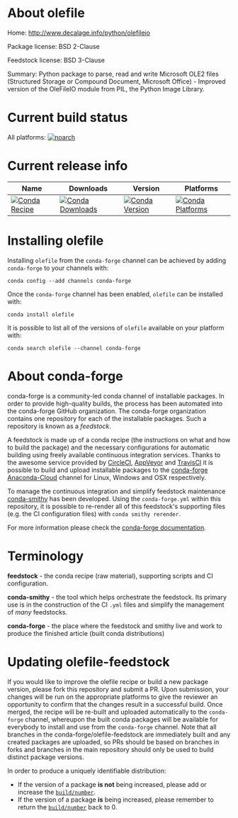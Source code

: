 About olefile
=============

Home: http://www.decalage.info/python/olefileio

Package license: BSD 2-Clause

Feedstock license: BSD 3-Clause

Summary: Python package to parse, read and write Microsoft OLE2 files (Structured Storage or Compound Document, Microsoft Office) - Improved version of the OleFileIO module from PIL, the Python Image Library.




Current build status
====================

All platforms:
[![noarch](https://img.shields.io/circleci/project/github/conda-forge/olefile-feedstock/master.svg?label=noarch)](https://circleci.com/gh/conda-forge/olefile-feedstock)

Current release info
====================

| Name | Downloads | Version | Platforms |
| --- | --- | --- | --- |
| [![Conda Recipe](https://img.shields.io/badge/recipe-olefile-green.svg)](https://anaconda.org/conda-forge/olefile) | [![Conda Downloads](https://img.shields.io/conda/dn/conda-forge/olefile.svg)](https://anaconda.org/conda-forge/olefile) | [![Conda Version](https://img.shields.io/conda/vn/conda-forge/olefile.svg)](https://anaconda.org/conda-forge/olefile) | [![Conda Platforms](https://img.shields.io/conda/pn/conda-forge/olefile.svg)](https://anaconda.org/conda-forge/olefile) |

Installing olefile
==================

Installing `olefile` from the `conda-forge` channel can be achieved by adding `conda-forge` to your channels with:

```
conda config --add channels conda-forge
```

Once the `conda-forge` channel has been enabled, `olefile` can be installed with:

```
conda install olefile
```

It is possible to list all of the versions of `olefile` available on your platform with:

```
conda search olefile --channel conda-forge
```


About conda-forge
=================

conda-forge is a community-led conda channel of installable packages.
In order to provide high-quality builds, the process has been automated into the
conda-forge GitHub organization. The conda-forge organization contains one repository
for each of the installable packages. Such a repository is known as a *feedstock*.

A feedstock is made up of a conda recipe (the instructions on what and how to build
the package) and the necessary configurations for automatic building using freely
available continuous integration services. Thanks to the awesome service provided by
[CircleCI](https://circleci.com/), [AppVeyor](http://www.appveyor.com/)
and [TravisCI](https://travis-ci.org/) it is possible to build and upload installable
packages to the [conda-forge](https://anaconda.org/conda-forge)
[Anaconda-Cloud](http://docs.anaconda.org/) channel for Linux, Windows and OSX respectively.

To manage the continuous integration and simplify feedstock maintenance
[conda-smithy](http://github.com/conda-forge/conda-smithy) has been developed.
Using the ``conda-forge.yml`` within this repository, it is possible to re-render all of
this feedstock's supporting files (e.g. the CI configuration files) with ``conda smithy rerender``.

For more information please check the [conda-forge documentation](https://conda-forge.org/docs/).

Terminology
===========

**feedstock** - the conda recipe (raw material), supporting scripts and CI configuration.

**conda-smithy** - the tool which helps orchestrate the feedstock.
                   Its primary use is in the construction of the CI ``.yml`` files
                   and simplify the management of *many* feedstocks.

**conda-forge** - the place where the feedstock and smithy live and work to
                  produce the finished article (built conda distributions)


Updating olefile-feedstock
==========================

If you would like to improve the olefile recipe or build a new
package version, please fork this repository and submit a PR. Upon submission,
your changes will be run on the appropriate platforms to give the reviewer an
opportunity to confirm that the changes result in a successful build. Once
merged, the recipe will be re-built and uploaded automatically to the
`conda-forge` channel, whereupon the built conda packages will be available for
everybody to install and use from the `conda-forge` channel.
Note that all branches in the conda-forge/olefile-feedstock are
immediately built and any created packages are uploaded, so PRs should be based
on branches in forks and branches in the main repository should only be used to
build distinct package versions.

In order to produce a uniquely identifiable distribution:
 * If the version of a package **is not** being increased, please add or increase
   the [``build/number``](http://conda.pydata.org/docs/building/meta-yaml.html#build-number-and-string).
 * If the version of a package **is** being increased, please remember to return
   the [``build/number``](http://conda.pydata.org/docs/building/meta-yaml.html#build-number-and-string)
   back to 0.